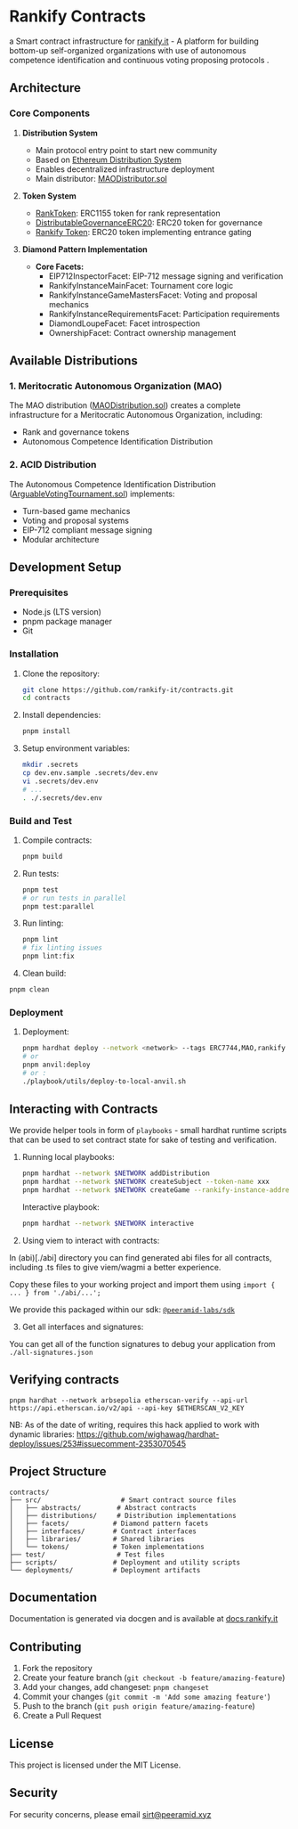 # Rankify Contracts
a
Smart contract infrastructure for [rankify.it](https://rankify.it) - A platform for building bottom-up self-organized organizations with use of autonomous competence identification and continuous voting proposing protocols .


## Architecture

### Core Components

1. **Distribution System**
   - Main protocol entry point to start new community
   - Based on [Ethereum Distribution System](https://github.com/peeramid-labs/eds)
   - Enables decentralized infrastructure deployment
   - Main distributor: [MAODistributor.sol](./src/MAODistributor.sol)

2. **Token System**
   - [RankToken](./src/tokens/RankToken.sol): ERC1155 token for rank representation
   - [DistributableGovernanceERC20](./src/tokens/DistributableGovernanceERC20.sol): ERC20 token for governance
   - [Rankify Token](./src/tokens/Rankify.sol): ERC20 token implementing entrance gating

3. **Diamond Pattern Implementation**
   - **Core Facets:**
     - EIP712InspectorFacet: EIP-712 message signing and verification
     - RankifyInstanceMainFacet: Tournament core logic
     - RankifyInstanceGameMastersFacet: Voting and proposal mechanics
     - RankifyInstanceRequirementsFacet: Participation requirements
     - DiamondLoupeFacet: Facet introspection
     - OwnershipFacet: Contract ownership management

## Available Distributions

### 1. Meritocratic Autonomous Organization (MAO)

The MAO distribution ([MAODistribution.sol](./src/distributions/MAODistribution.sol)) creates a complete infrastructure for a Meritocratic Autonomous Organization, including:
- Rank and governance tokens
- Autonomous Competence Identification Distribution

### 2. ACID Distribution

The Autonomous Competence Identification Distribution ([ArguableVotingTournament.sol](./src/distributions/ArguableVotingTournament.sol)) implements:
- Turn-based game mechanics
- Voting and proposal systems
- EIP-712 compliant message signing
- Modular architecture

## Development Setup

### Prerequisites

- Node.js (LTS version)
- pnpm package manager
- Git

### Installation

1. Clone the repository:
   ```sh
   git clone https://github.com/rankify-it/contracts.git
   cd contracts
   ```

2. Install dependencies:
   ```sh
   pnpm install
   ```

3. Setup environment variables:
   ```sh
   mkdir .secrets
   cp dev.env.sample .secrets/dev.env
   vi .secrets/dev.env
   # ...
   . ./.secrets/dev.env
   ```

### Build and Test

1. Compile contracts:
   ```sh
   pnpm build
   ```

2. Run tests:
   ```sh
   pnpm test
   # or run tests in parallel
   pnpm test:parallel
   ```

3. Run linting:
   ```sh
   pnpm lint
   # fix linting issues
   pnpm lint:fix
   ```

4. Clean build:
```sh
pnpm clean
```

### Deployment

1. Deployment:
   ```sh
   pnpm hardhat deploy --network <network> --tags ERC7744,MAO,rankify
   # or
   pnpm anvil:deploy
   # or :
   ./playbook/utils/deploy-to-local-anvil.sh
   ```
## Interacting with Contracts

We provide helper tools in form of `playbooks` - small hardhat runtime scripts that can be used to set contract state for sake of testing and verification.

1. Running local playbooks:
   ```sh
   pnpm hardhat --network $NETWORK addDistribution
   pnpm hardhat --network $NETWORK createSubject --token-name xxx
   pnpm hardhat --network $NETWORK createGame --rankify-instance-address $INSTANCE_ADDRESS
   ```

   Interactive playbook:
   ```sh
   pnpm hardhat --network $NETWORK interactive
   ```

2. Using viem to interact with contracts:

In (abi)[./abi] directory you can find generated abi files for all contracts, including .ts files to give viem/wagmi a better experience.

Copy these files to your working project and import them using `import { ... } from './abi/...';`

We provide this packaged within our sdk: [`@peeramid-labs/sdk`](https://github.com/peeramid-labs/sdk)

3. Get all interfaces and signatures:

You can get all of the function signatures to debug your application from `./all-signatures.json`


## Verifying contracts

```
pnpm hardhat --network arbsepolia etherscan-verify --api-url https://api.etherscan.io/v2/api --api-key $ETHERSCAN_V2_KEY
```
NB: As of the date of writing, requires this hack applied to work with dynamic libraries: https://github.com/wighawag/hardhat-deploy/issues/253#issuecomment-2353070545

## Project Structure

```
contracts/
├── src/                    # Smart contract source files
│   ├── abstracts/         # Abstract contracts
│   ├── distributions/     # Distribution implementations
│   ├── facets/           # Diamond pattern facets
│   ├── interfaces/       # Contract interfaces
│   ├── libraries/        # Shared libraries
│   └── tokens/           # Token implementations
├── test/                  # Test files
├── scripts/              # Deployment and utility scripts
└── deployments/          # Deployment artifacts
```
## Documentation

Documentation is generated via docgen and is available at [docs.rankify.it](https://docs.rankify.it)

## Contributing

1. Fork the repository
2. Create your feature branch (`git checkout -b feature/amazing-feature`)
3. Add your changes, add changeset: `pnpm changeset`
4. Commit your changes (`git commit -m 'Add some amazing feature'`)
5. Push to the branch (`git push origin feature/amazing-feature`)
6. Create a Pull Request

## License

This project is licensed under the MIT License.

## Security

For security concerns, please email sirt@peeramid.xyz
